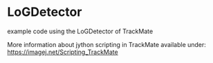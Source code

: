 # LoGDetector
example code using the LoGDetector of TrackMate

More information about jython scripting in TrackMate available under: https://imagej.net/Scripting_TrackMate
